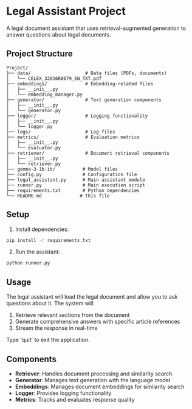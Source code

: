 # Legal Assistant Project

A legal document assistant that uses retrieval-augmented generation to answer questions about legal documents.

## Project Structure

```
Project/
├── data/                    # Data files (PDFs, documents)
│   └── CELEX_32016R0679_EN_TXT.pdf
├── embeddings/              # Embedding-related files
│   ├── __init__.py
│   └── embedding_manager.py
├── generator/               # Text generation components
│   ├── __init__.py
│   └── generator.py
├── logger/                  # Logging functionality
│   ├── __init__.py
│   └── logger.py
├── logs/                    # Log files
├── metrics/                 # Evaluation metrics
│   ├── __init__.py
│   └── evaluator.py
├── retriever/               # Document retrieval components
│   ├── __init__.py
│   └── retriever.py
├── gemma-3-1b-it/          # Model files
├── config.py               # Configuration file
├── legal_assistant.py      # Main assistant module
├── runner.py               # Main execution script
├── requirements.txt        # Python dependencies
└── README.md              # This file
```

## Setup

1. Install dependencies:
```bash
pip install -r requirements.txt
```

2. Run the assistant:
```bash
python runner.py
```

## Usage

The legal assistant will load the legal document and allow you to ask questions about it. The system will:

1. Retrieve relevant sections from the document
2. Generate comprehensive answers with specific article references
3. Stream the response in real-time

Type 'quit' to exit the application.

## Components

- **Retriever**: Handles document processing and similarity search
- **Generator**: Manages text generation with the language model
- **Embeddings**: Manages document embeddings for similarity search
- **Logger**: Provides logging functionality
- **Metrics**: Tracks and evaluates response quality 
